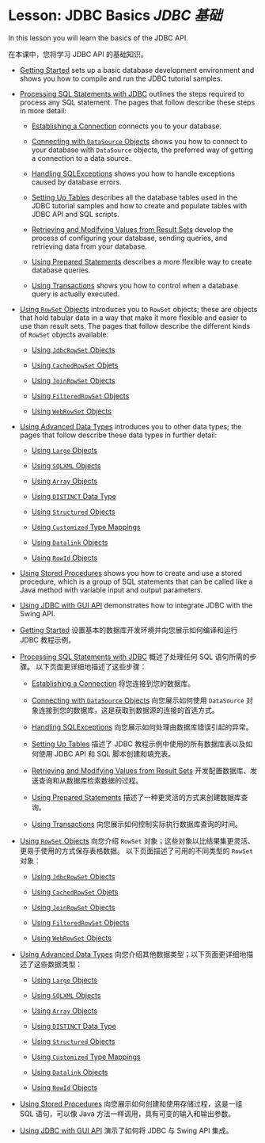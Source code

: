 # Lesson: JDBC Basics _JDBC 基础_


In this lesson you will learn the basics of the JDBC API.


在本课中，您将学习 JDBC API 的基础知识。


* [Getting Started](https://docs.oracle.com/javase/tutorial/jdbc/basics/gettingstarted.html) sets up a basic database development environment and shows you how to compile and run the JDBC tutorial samples.

* [Processing SQL Statements with JDBC](https://docs.oracle.com/javase/tutorial/jdbc/basics/processingsqlstatements.html) outlines the steps required to process any SQL statement. 
  The pages that follow describe these steps in more detail:

    * [Establishing a Connection](https://docs.oracle.com/javase/tutorial/jdbc/basics/connecting.html) connects you to your database.

    * [Connecting with `DataSource` Objects](https://docs.oracle.com/javase/tutorial/jdbc/basics/sqldatasources.html) shows you how to connect to your database with `DataSource` objects, the preferred way of getting a connection to a data source.

    * [Handling SQLExceptions](https://docs.oracle.com/javase/tutorial/jdbc/basics/sqlexception.html) shows you how to handle exceptions caused by database errors.

    * [Setting Up Tables](https://docs.oracle.com/javase/tutorial/jdbc/basics/tables.html) describes all the database tables used in the JDBC tutorial samples and how to create and populate tables with JDBC API and SQL scripts.

    * [Retrieving and Modifying Values from Result Sets](https://docs.oracle.com/javase/tutorial/jdbc/basics/retrieving.html) develop the process of configuring your database, sending queries, and retrieving data from your database.

    * [Using Prepared Statements](https://docs.oracle.com/javase/tutorial/jdbc/basics/prepared.html) describes a more flexible way to create database queries.

    * [Using Transactions](https://docs.oracle.com/javase/tutorial/jdbc/basics/transactions.html) shows you how to control when a database query is actually executed.

* [Using `RowSet` Objects](https://docs.oracle.com/javase/tutorial/jdbc/basics/rowset.html) introduces you to `RowSet` objects; these are objects that hold tabular data in a way that make it more flexible and easier to use than result sets. 
  The pages that follow describe the different kinds of `RowSet` objects available:

    * [Using `JdbcRowSet` Objects](https://docs.oracle.com/javase/tutorial/jdbc/basics/jdbcrowset.html)

    * [Using `CachedRowSet` Objets](https://docs.oracle.com/javase/tutorial/jdbc/basics/cachedrowset.html)

    * [Using `JoinRowSet` Objects](https://docs.oracle.com/javase/tutorial/jdbc/basics/joinrowset.html)

    * [Using `FilteredRowSet` Objects](https://docs.oracle.com/javase/tutorial/jdbc/basics/filteredrowset.html)

    * [Using `WebRowSet` Objects](https://docs.oracle.com/javase/tutorial/jdbc/basics/webrowset.html)

* [Using Advanced Data Types](https://docs.oracle.com/javase/tutorial/jdbc/basics/sqltypes.html) introduces you to other data types; the pages that follow describe these data types in further detail:

    * [Using `Large` Objects](https://docs.oracle.com/javase/tutorial/jdbc/basics/blob.html)

    * [Using `SQLXML` Objects](https://docs.oracle.com/javase/tutorial/jdbc/basics/sqlxml.html)

    * [Using `Array` Objects](https://docs.oracle.com/javase/tutorial/jdbc/basics/array.html)

    * [Using `DISTINCT` Data Type](https://docs.oracle.com/javase/tutorial/jdbc/basics/distinct.html)

    * [Using `Structured` Objects](https://docs.oracle.com/javase/tutorial/jdbc/basics/sqlstructured.html)

    * [Using `Customized` Type Mappings](https://docs.oracle.com/javase/tutorial/jdbc/basics/sqlcustommapping.html)

    * [Using `Datalink` Objects](https://docs.oracle.com/javase/tutorial/jdbc/basics/sqldatalink.html)

    * [Using `RowId` Objects](https://docs.oracle.com/javase/tutorial/jdbc/basics/sqlrowid.html)

* [Using Stored Procedures](https://docs.oracle.com/javase/tutorial/jdbc/basics/storedprocedures.html) shows you how to create and use a stored procedure, which is a group of SQL statements that can be called like a Java method with variable input and output parameters.

* [Using JDBC with GUI API](https://docs.oracle.com/javase/tutorial/jdbc/basics/jdbcswing.html) demonstrates how to integrate JDBC with the Swing API.


* [Getting Started]() 设置基本的数据库开发环境并向您展示如何编译和运行 JDBC 教程示例。

* [Processing SQL Statements with JDBC]() 概述了处理任何 SQL 语句所需的步骤。
  以下页面更详细地描述了这些步骤：

    * [Establishing a Connection]() 将您连接到您的数据库。

    * [Connecting with `DataSource` Objects]() 向您展示如何使用 `DataSource` 对象连接到您的数据库，这是获取到数据源的连接的首选方式。

    * [Handling SQLExceptions]() 向您展示如何处理由数据库错误引起的异常。

    * [Setting Up Tables]() 描述了 JDBC 教程示例中使用的所有数据库表以及如何使用 JDBC API 和 SQL 脚本创建和填充表。

    * [Retrieving and Modifying Values from Result Sets]() 开发配置数据库、发送查询和从数据库检索数据的过程。

    * [Using Prepared Statements]() 描述了一种更灵活的方式来创建数据库查询。

    * [Using Transactions]() 向您展示如何控制实际执行数据库查询的时间。

* [Using `RowSet` Objects]() 向您介绍 `RowSet` 对象；这些对象以比结果集更灵活、更易于使用的方式保存表格数据。
  以下页面描述了可用的不同类型的 `RowSet` 对象：

    * [Using `JdbcRowSet` Objects]()

    * [Using `CachedRowSet` Objets]()

    * [Using `JoinRowSet` Objects]()

    * [Using `FilteredRowSet` Objects]()

    * [Using `WebRowSet` Objects]()

* [Using Advanced Data Types]() 向您介绍其他数据类型；以下页面更详细地描述了这些数据类型：

    * [Using `Large` Objects]()

    * [Using `SQLXML` Objects]()

    * [Using `Array` Objects]()

    * [Using `DISTINCT` Data Type]()

    * [Using `Structured` Objects]()

    * [Using `Customized` Type Mappings]()

    * [Using `Datalink` Objects]()

    * [Using `RowId` Objects]()

* [Using Stored Procedures]() 向您展示如何创建和使用存储过程，这是一组 SQL 语句，可以像 Java 方法一样调用，具有可变的输入和输出参数。

* [Using JDBC with GUI API]() 演示了如何将 JDBC 与 Swing API 集成。

